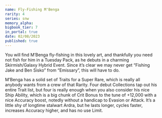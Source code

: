 ```yaml
---
name: Fly-Fishing M'Benga
rarity: 4
series: snw
memory_alpha:
bigbook_tier: 7
in_portal: true
date: 02/08/2023
published: true
---
```


You will find M’Benga fly-fishing in this lovely art, and thankfully you need not fish for him in a Tuesday Pack, as he debuts in a charming Skirmish/Galaxy Hybrid Event. Since it’s clear we may never get “Fishing Jake and Ben Sisko” from “Emissary”, this will have to do. 

M’Benga has a solid set of Traits for a Super Rare, which is really all anybody wants from a crew of that Rarity. Four debut Collections tap out his entire Trait list, but four is really enough when you also consider his nice Ship Ability, which is a big chunk of Crit Bonus to the tune of +12,000 with a nice Accuracy boost, notedly without a handicap to Evasion or Attack. It’s a little shy of longtime stalwart Ardra, but he lasts longer, cycles faster, increases Accuracy higher, and has no use Limit.
